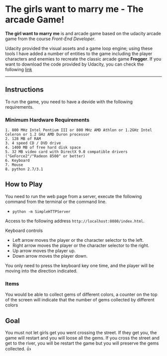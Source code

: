 # The girls want to marry me - The arcade Game!

**The girl want to marry me** is and arcade game based on the udacity arcade game from the course *Front-End Developer*. 

Udacity provided the visual assets and a game loop engine; using these tools I have added a number of entities to the game including the player characters and enemies to recreate the classic arcade game **Frogger**. If you want to download the code provided by Udacity, you can check the following [link](https://github.com/udacity/frontend-nanodegree-arcade-game)

____________________________________________

## Instructions

To run the game, you need to have a devide with the following requirements.

### Minimum Hardware Requirements
	1. 800 MHz Intel Pentium III or 800 MHz AMD Athlon or 1.2GHz Intel Celeron or 1.2 GHz AMD Duron processor 
	2. 128 MB of RAM
	3. 4 speed CD / DVD drive
	4. 1400 MB of free hard disk space 
	5. 32 MB video card with DirectX 9.0 compatible drivers  ("GeForce2"/"Radeon 8500" or better)
	6. Keyboard
	7. Mouse
	8. python 2.7/3.1

## How to Play

You need to run the web page from a server, execute the following command from the terminal or the command line.


* `python -m SimpleHTTPServer`

Access to the following address `http://localhost:8080/index.html`.


Keyboard controls

- Left arrow moves the player or the character selector to the left.
- Right arrow moves the player or the character selector to the right.
- Up arrow moves the player up.
- Down arrow moves the player down.

You only need to press the keyboard key one time, and the player will be moving into the direction indicated.

### Items

You would be able to collect gems of different colors, a counter on the top of the screen will indicate that the number of gems collected by different colors

## Goal

You must not let girls get you went crossing the street. If they get you, the game will restart and you will loose all the gems. If you cross the street and get to the river, you will be restart the game but you will preserve the gems collected. :+1: